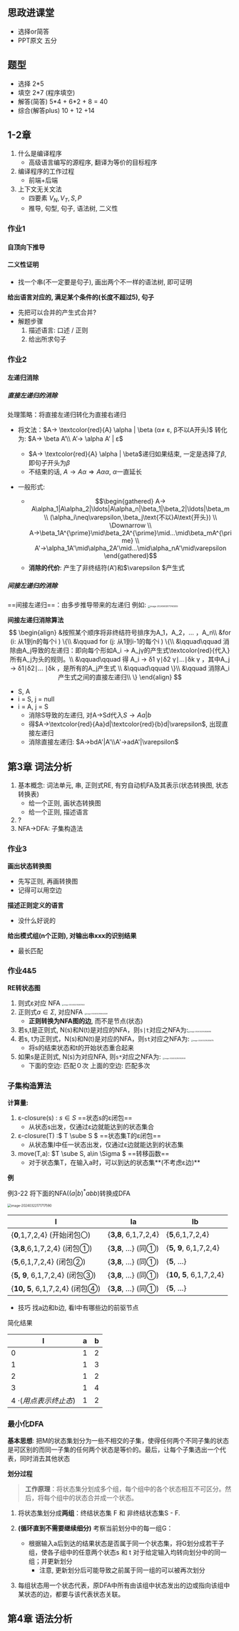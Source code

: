 ## 思政进课堂

- 选择or简答
- PPT原文 五分

## 题型

- 选择 2*5
- 填空 2*7 (程序填空)
- 解答(简答) 5\*4 + 6*2 + 8 = 40
- 综合(解答plus) 10 + 12 +14



## 1-2章

1. 什么是编译程序
   - 高级语言编写的源程序, 翻译为等价的目标程序
2. 编译程序的工作过程
   - 前端+后端
3. 上下文无关文法
   - 四要素 $V_N, V_T, S, P$
   - 推导, 句型, 句子, 语法树, 二义性

### 作业1

#### 自顶向下推导

#### 二义性证明

- 找一个串(不一定要是句子), 画出两个不一样的语法树, 即可证明

**给出语言对应的, 满足某个条件的(长度不超过5), 句子**

- 先把可以合并的产生式合并? 
- 解题步骤
  1. 描述语言: 口述 / 正则
  2. 给出所求句子

### 作业2

#### 左递归消除

##### 直接左递归的消除

处理策略：将直接左递归转化为直接右递归

- 将文法：$A→ \textcolor{red}{A} \alpha | \beta  (α≠ ε, β不以A开头)$
  转化为:   $A→ \beta A’\\ A’→ \alpha A’ | ε$ 
  - $A→ \textcolor{red}{A} \alpha | \beta$递归如果结束, 一定是选择了$\beta$, 即句子开头为$\beta$
  - 不结束的话, $A→A\alpha\Rightarrow A\alpha\alpha$, $\alpha$一直延长

- 一般形式: 
  - $$\begin{gathered}
    A→ A\alpha_1|A\alpha_2|\ldots|A\alpha_n|\beta_1|\beta_2|\ldots|\beta_m \\
    (\alpha_i\neq\varepsilon,\beta_j\text{不以}A\text{开头}) \\
     \Downarrow \\
    A→\beta_1A^{\prime}\mid\beta_2A^{\prime}\mid...\mid\beta_mA^{\prime} \\
    A'→\alpha_1A'\mid\alpha_2A'\mid...\mid\alpha_nA'\mid\varepsilon  
    \end{gathered}$$ 
  - **消除的代价**: 产生了非终结符(A’)和$\varepsilon  $产生式

##### 间接左递归的消除

==间接左递归==：由多步推导带来的左递归
例如: <img src="./考点.assets/image-20240409171740909.png" alt="image-20240409171740909" style="zoom: 33%;" /> 

**间接左递归消除算法**
$$
\begin{align}
&按照某个顺序将非终结符号排序为A_1，A_2，… ，A_n\\
&for (i: 从1到n的每个i ) \{\\
&\qquad for (j: 从1到i-1的每个i ) \{\\
&\qquad\qquad 消除由A_j导致的左递归：即向每个形如A_i → A_jγ的产生式\textcolor{red}{代入}所有A_j为头的规则。\\
&\qquad\qquad 得 A_i → δ1 γ∣δ2 γ∣…∣δk γ ，其中A_j  → δ1∣δ2∣… ∣δk ，是所有的A_j产生式 \\
&\qquad\qquad    \}\\
&\qquad     消除A_i 产生式之间的直接左递归\\
 \}
 \end{align}
$$

- S, A
- i = S, j = null
- i = A, j = S
  - 消除S导致的左递归, 对A→Sd代入$S→Aa|b$
  - 得$A→\textcolor{red}{Aa}d|\textcolor{red}{b}d|\varepsilon$, 出现直接左递归
  - 消除直接左递归: $A→bdA'|A'\\A'→adA'|\varepsilon$



## 第3章 词法分析

1. 基本概念: 词法单元, 串, 正则式RE, 有穷自动机FA及其表示(状态转换图, 状态转换表)
   - 给一个正则, 画状态转换图
   - 给一个正则, 描述语言
2. ?
3. NFA→DFA: 子集构造法



### 作业3

**画出状态转换图**

- 先写正则, 再画转换图
- 记得可以用空边

**描述正则定义的语言**

- 没什么好说的

**给出模式组(n个正则), 对输出串xxx的识别结果**

- 最长匹配

### 作业4&5

**RE转状态图**

1. 则式ε对应 NFA <img src="./编译原理.assets/image-20240322162631502.png" alt="image-20240322162631502" style="zoom: 25%;" />
2. 正则式$a\in \Sigma$, 对应NFA <img src="./编译原理.assets/image-20240322162642028.png" alt="image-20240322162642028" style="zoom:25%;" /> 
   - **正则转换为NFA图的边**, 而不是节点(状态)
3. 若s,t是正则式, N(s)和N(t)是对应的NFA，则`s|t`对应之NFA为:<img src="./编译原理.assets/image-20240322162826985.png" alt="image-20240322162826985" style="zoom:25%;" /> 
4. 若s, t为正则式，N(s)和N(t)是对应的NFA，则`st`对应之NFA为: <img src="./编译原理.assets/image-20240322162856715.png" alt="image-20240322162856715" style="zoom: 25%;" /> 
   - 将s的结束状态和t的开始状态重合起来
5. 如果s是正则式, N(s)为对应NFA,  则`s*`对应之NFA为: <img src="./编译原理.assets/image-20240322163153908.png" alt="image-20240322163153908" style="zoom:25%;" /> 
   - 下面的空边: 匹配０次
     上面的空边: 匹配多次

### 子集构造算法

**计算量:** 

1. ε-closure(s)  : $s \in S$      ==状态s的ε闭包==
   - 从状态s出发，仅通过ε边就能达到的状态集合 
2. ε-closure(T) :$ T \sube S $   ==状态集T的ε闭包==
   - 从状态集I中任一状态出发，仅通过ε边就能达到的状态集
3. move(T,a): $T \sube S,  a\in \Sigma $  ==转移函数==
   - 对于状态集T，在输入a时，可以到达的状态集**(不考虑ε边)**

**例**

例3-22 将下面的NFA($(a|b)^*abb$)转换成DFA

<img src="./考点.assets/image-20240322171717590.png" alt="image-20240322171717590" style="zoom:50%;" />

| I                              | Ia                   | Ib                     |
| ------------------------------ | -------------------- | ---------------------- |
| {**0**,1,7,2,4} (开始闭包〇)   | {**3,8**, 6,1,7,2,4} | {**5**,6,1,7,2,4}      |
| {**3,8**,6,1,7,2,4} (闭包①)    | {**3,8**, …} (同①)   | {**5, 9**, 6,1,7,2,4}  |
| {**5**,6,1,7,2,4} (闭包②)      | {**3,8**, …} (同①)   | {**5**, …}             |
| {**5, 9**, 6,1,7,2,4} (闭包③)  | {**3,8**, …} (同①)   | {**10, 5**, 6,1,7,2,4} |
| {**10, 5**, 6,1,7,2,4} (闭包④) | {**3,8**, …} (同①)   | {**5**, …}             |

- 技巧 找a边和b边, 看I中有哪些边的前驱节点

简化结果

| I                          | a    | b    |
| -------------------------- | ---- | ---- |
| 0                          | 1    | 2    |
| 1                          | 1    | 3    |
| 2                          | 1    | 2    |
| 3                          | 1    | 4    |
| 4 $\cdot (用点表示终止态)$ | 1    | 2    |

###  最小化DFA

**基本思想**: 把M的状态集划分为一些不相交的子集，使得任何两个不同子集的状态是可区别的而同一子集的任何两个状态是等价的。最后，让每个子集选出一个代表，同时消去其他状态

**划分过程**

> **工作原理**：将状态集分划成多个组，每个组中的各个状态相互不可区分。然后，将每个组中的状态合并成一个状态。

1. 将状态集划分成**两组**：终结状态集 F 和 非终结状态集S - F.

2. **(循环直到不需要继续细分)** 考察当前划分中的每一组G：
     - 根据输入a后到达的结果状态是否属于同一个状态集，将G划分成若干子组，使各子组中的任意两个状态s 和 t 对于给定输入均转向划分中的同一组；并更新划分
       - 注意, 更新划分后可能导致之前属于同一组的可以被再次划分

3. 每组状态用一个状态代表，原DFA中所有由该组中状态发出的边或指向该组中某状态的边，都要与该代表状态关联。	

## 第4章 语法分析

